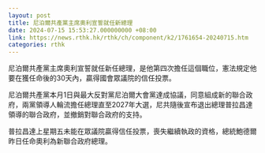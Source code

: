 ```yaml
---
layout: post
title: 尼泊爾共產黨主席奧利宣誓就任新總理
date: 2024-07-15 15:53:27.000000000 +08:00
link: https://news.rthk.hk/rthk/ch/component/k2/1761654-20240715.htm
categories: rthk
---
```


尼泊爾共產黨主席奧利宣誓就任新任總理，是他第四次擔任這個職位，憲法規定他要在獲任命後的30天內，贏得國會眾議院的信任投票。

尼泊爾共產黨本月1日與最大反對黨尼泊爾大會黨達成協議，同意組成新的聯合政府，兩黨領導人輪流擔任總理直至2027年大選，尼共隨後宣布退出總理普拉昌達領導的聯合政府，並撤銷對聯合政府的支持。

普拉昌達上星期五未能在眾議院贏得信任投票，喪失繼續執政的資格，總統鮑德爾昨日任命奧利為新聯合政府總理。

